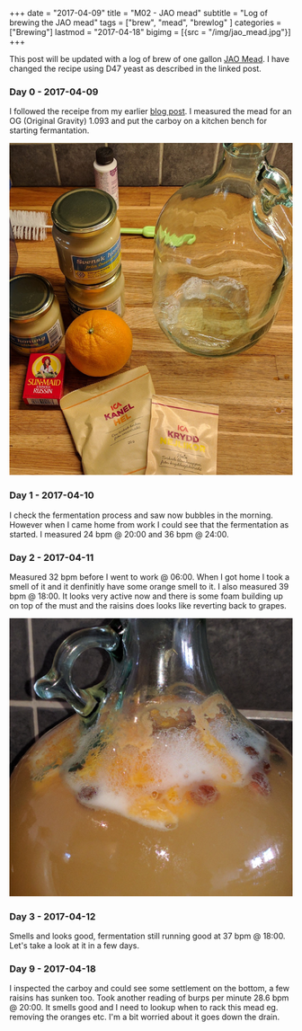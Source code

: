 +++
date = "2017-04-09"
title = "M02 - JAO mead"
subtitle = "Log of brewing the JAO mead"
tags = ["brew", "mead", "brewlog" ]
categories = ["Brewing"]
lastmod = "2017-04-18"
bigimg = [{src = "/img/jao_mead.jpg"}]
+++

This post will be updated with a log of brew of one gallon
[JAO Mead](../jao-mead). I have changed the recipe using D47 yeast as
described in the linked post.

### Day 0 - 2017-04-09

I followed the receipe from my earlier [blog post](../jao-mead). I
measured the mead for an OG (Original Gravity) 1.093 and put the
carboy on a kitchen bench for starting fermantation.

![preperation](/img/jao_mead_preperation.jpg)


### Day 1 - 2017-04-10

I check the fermentation process and saw now bubbles in the
morning. However when I came home from work I could see that the
fermentation as started. I measured 24 bpm @ 20:00 and 36 bpm @ 24:00.


### Day 2 - 2017-04-11

Measured 32 bpm before I went to work @ 06:00. When I got home I took a
smell of it and it denfinitly have some orange smell to it. I also
measured 39 bpm @ 18:00. It looks very active now and there is some
foam building up on top of the must and the raisins does looks like
reverting back to grapes.

![fermentation](/img/jao_mead.jpg)


### Day 3 - 2017-04-12

Smells and looks good, fermentation still running good at 37 bpm @
18:00. Let's take a look at it in a few days.


### Day 9 - 2017-04-18

I inspected the carboy and could see some settlement on the bottom, a
few raisins has sunken too. Took another reading of burps per minute
28.6 bpm @ 20:00. It smells good and I need to lookup when to rack
this mead eg. removing the oranges etc. I'm a bit worried about it
goes down the drain.
